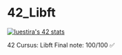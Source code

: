 # 42_Libft

<a href="https://github.com/oakoudad/badge42"><img src="https://badge.mediaplus.ma/colorfulwaves/luestira?1337Badge=off&UM6P=off" alt="luestira's 42 stats" /></a>



42 Cursus: Libft
Final note: 100/100 ✅
